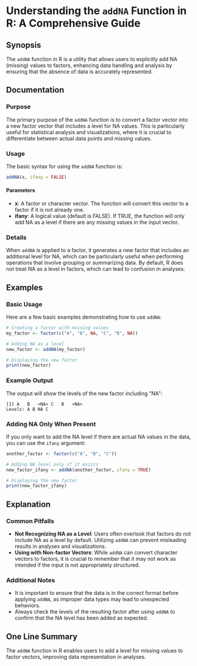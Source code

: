 <!--
Meta Description: # Understanding the `addNA` Function in R: A Comprehensive Guide ## Synopsis The `addNA` function in R is a utility that allows users to explicitly ad...
Meta Keywords: factor, addna, level, data, function
-->

# Understanding the `addNA` Function in R: A Comprehensive Guide

## Synopsis
The `addNA` function in R is a utility that allows users to explicitly add NA (missing) values to factors, enhancing data handling and analysis by ensuring that the absence of data is accurately represented.

## Documentation

### Purpose
The primary purpose of the `addNA` function is to convert a factor vector into a new factor vector that includes a level for NA values. This is particularly useful for statistical analysis and visualizations, where it is crucial to differentiate between actual data points and missing values.

### Usage
The basic syntax for using the `addNA` function is:

```R
addNA(x, ifany = FALSE)
```

#### Parameters
- **x**: A factor or character vector. The function will convert this vector to a factor if it is not already one.
- **ifany**: A logical value (default is FALSE). If TRUE, the function will only add NA as a level if there are any missing values in the input vector.

### Details
When `addNA` is applied to a factor, it generates a new factor that includes an additional level for NA, which can be particularly useful when performing operations that involve grouping or summarizing data. By default, R does not treat NA as a level in factors, which can lead to confusion in analyses.

## Examples

### Basic Usage
Here are a few basic examples demonstrating how to use `addNA`:

```R
# Creating a factor with missing values
my_factor <- factor(c("A", "B", NA, "C", "B", NA))

# Adding NA as a level
new_factor <- addNA(my_factor)

# Displaying the new factor
print(new_factor)
```

### Example Output
The output will show the levels of the new factor including "NA":

```
[1] A   B   <NA> C   B   <NA>
Levels: A B NA C
```

### Adding NA Only When Present
If you only want to add the NA level if there are actual NA values in the data, you can use the `ifany` argument:

```R
another_factor <- factor(c("A", "B", "C"))

# Adding NA level only if it exists
new_factor_ifany <- addNA(another_factor, ifany = TRUE)

# Displaying the new factor
print(new_factor_ifany)
```

## Explanation
### Common Pitfalls
- **Not Recognizing NA as a Level**: Users often overlook that factors do not include NA as a level by default. Utilizing `addNA` can prevent misleading results in analyses and visualizations.
- **Using with Non-factor Vectors**: While `addNA` can convert character vectors to factors, it is crucial to remember that it may not work as intended if the input is not appropriately structured.

### Additional Notes
- It is important to ensure that the data is in the correct format before applying `addNA`, as improper data types may lead to unexpected behaviors.
- Always check the levels of the resulting factor after using `addNA` to confirm that the NA level has been added as expected.

## One Line Summary
The `addNA` function in R enables users to add a level for missing values to factor vectors, improving data representation in analyses.